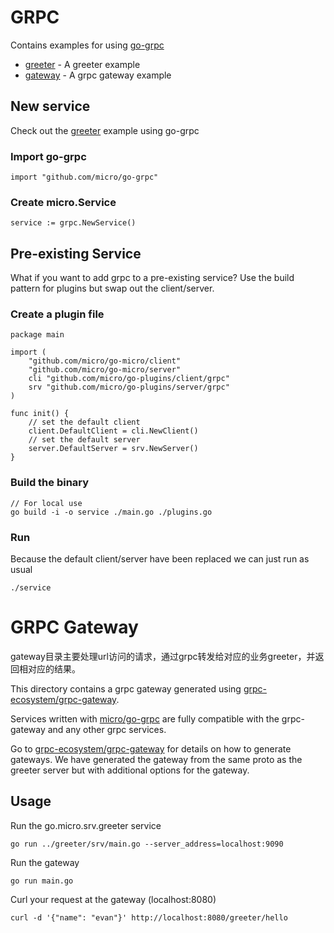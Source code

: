 # GRPC

Contains examples for using [go-grpc](https://github.com/micro/go-grpc)

- [greeter](greeter) - A greeter example
- [gateway](gateway) - A grpc gateway example

## New service

Check out the [greeter](greeter) example using go-grpc

### Import go-grpc

```
import "github.com/micro/go-grpc"
```

### Create micro.Service

```
service := grpc.NewService()
```

## Pre-existing Service

What if you want to add grpc to a pre-existing service? Use the build pattern for plugins but swap out the client/server.

### Create a plugin file

```
package main

import (
	"github.com/micro/go-micro/client"
	"github.com/micro/go-micro/server"
	cli "github.com/micro/go-plugins/client/grpc"
	srv "github.com/micro/go-plugins/server/grpc"
)

func init() {
	// set the default client
	client.DefaultClient = cli.NewClient()
	// set the default server
	server.DefaultServer = srv.NewServer()
}
```

### Build the binary

```
// For local use
go build -i -o service ./main.go ./plugins.go
```

### Run

Because the default client/server have been replaced we can just run as usual

```
./service

```

# GRPC Gateway
gateway目录主要处理url访问的请求，通过grpc转发给对应的业务greeter，并返回相对应的结果。

This directory contains a grpc gateway generated using [grpc-ecosystem/grpc-gateway](https://github.com/grpc-ecosystem/grpc-gateway).

Services written with [micro/go-grpc](https://github.com/micro/go-grpc) are fully compatible with the grpc-gateway and any other 
grpc services.

Go to [grpc-ecosystem/grpc-gateway](https://github.com/grpc-ecosystem/grpc-gateway) for details on how to generate gateways. We 
have generated the gateway from the same proto as the greeter server but with additional options for the gateway.

## Usage

Run the go.micro.srv.greeter service

```
go run ../greeter/srv/main.go --server_address=localhost:9090
```

Run the gateway

```
go run main.go
```

Curl your request at the gateway (localhost:8080)

```
curl -d '{"name": "evan"}' http://localhost:8080/greeter/hello
```

